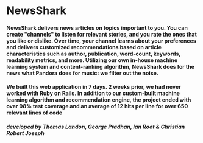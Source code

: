 # NewsShark #
#### NewsShark delivers news articles on topics important to you. You can create "channels" to listen for relevant stories, and you rate the ones that you like or dislike. Over time, your channel learns about your preferences and delivers customized recommendations based on article characteristics such as author, publication, word-count, keywords, readability metrics, and more. Utilizing our own in-house machine learning system and content-ranking algorithm, NewsShark does for the news what Pandora does for music: we filter out the noise. ##

#### We built this web application in 7 days. 2 weeks prior, we had never worked with Ruby on Rails. In addition to our custom-built machine learning algorithm and recommendation engine, the project ended with over 98% test coverage and an average of 12 hits per line for over 650 relevant lines of code ##


##### developed by Thomas Landon, George Pradhan, Ian Root & Christian Robert Joseph